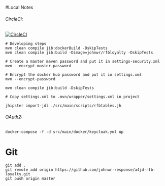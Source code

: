 #Local Notes

###### CircleCi:

[![CircleCI](https://circleci.com/gh/johnwr-response/a4jd-rfb-loyalty/tree/start01.svg?style=svg)](https://circleci.com/gh/johnwr-response/a4jd-rfb-loyalty/tree/start01)

```
# Developing steps
mvn clean compile jib:dockerBuild -DskipTests
mvn clean compile jib:build -Dimage=johnwr/rfbloyalty -DskipTests

# Create a master maven password and put it in settings-security.xml
mvn --encrypt-master-password

# Encrypt the docker hub password and put it in settings.xml
mvn --encrypt-password

mvn clean compile jib:build -DskipTests

# Copy settings.xml to .mvn/wrapper/settings.xml in project

jhipster import-jdl ./src/main/scripts/rfbtables.jh

```

###### OAuth2:

```
docker-compose -f -d src/main/docker/keycloak.yml up
```

# Git

```
git add .
git remote add origin https://github.com/johnwr-response/a4jd-rfb-loyalty.git
git push origin master
```
